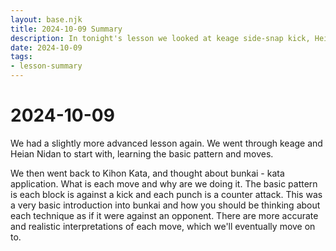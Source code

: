 ```yaml
---
layout: base.njk
title: 2024-10-09 Summary
description: In tonight's lesson we looked at keage side-snap kick, Heian Nidan and Kihon Kata Bunkai. We also introduced bunkai - kata application and it's meaning
date: 2024-10-09
tags:
- lesson-summary
---
```

# 2024-10-09

We had a slightly more advanced lesson again. We went through keage and Heian Nidan to start with, learning the basic pattern and moves.

We then went back to Kihon Kata, and thought about bunkai - kata application. What is each move and why are we doing it. The basic pattern is each block is against a kick and each punch is a counter attack. This was a very basic introduction into bunkai and how you should be thinking about each technique as if it were against an opponent. There are more accurate and realistic interpretations of each move, which we'll eventually move on to.


